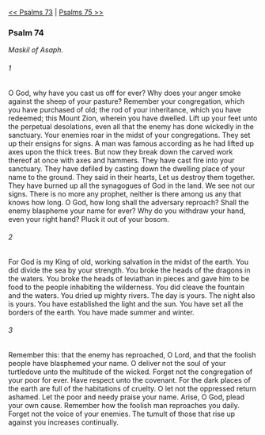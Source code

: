 [<< Psalms 73](Psalms%2073)  |  [Psalms 75 >>](Psalms%2075)

### Psalm 74

*Maskil of Asaph.*

###### 1
O God, why have you cast us off for ever? Why does your anger smoke against the sheep of your pasture? Remember your congregation, which you have purchased of old; the rod of your inheritance, which you have redeemed; this Mount Zion, wherein you have dwelled. Lift up your feet unto the perpetual desolations, even all that the enemy has done wickedly in the sanctuary. Your enemies roar in the midst of your congregations. They set up their ensigns for signs. A man was famous according as he had lifted up axes upon the thick trees. But now they break down the carved work thereof at once with axes and hammers. They have cast fire into your sanctuary. They have defiled by casting down the dwelling place of your name to the ground. They said in their hearts, Let us destroy them together. They have burned up all the synagogues of God in the land. We see not our signs. There is no more any prophet, neither is there among us any that knows how long. O God, how long shall the adversary reproach? Shall the enemy blaspheme your name for ever? Why do you withdraw your hand, even your right hand? Pluck it out of your bosom.

###### 2
For God is my King of old, working salvation in the midst of the earth. You did divide the sea by your strength. You broke the heads of the dragons in the waters. You broke the heads of leviathan in pieces and gave him to be food to the people inhabiting the wilderness. You did cleave the fountain and the waters. You dried up mighty rivers. The day is yours. The night also is yours. You have established the light and the sun. You have set all the borders of the earth. You have made summer and winter.

###### 3
Remember this: that the enemy has reproached, O Lord, and that the foolish people have blasphemed your name. O deliver not the soul of your turtledove unto the multitude of the wicked. Forget not the congregation of your poor for ever. Have respect unto the covenant. For the dark places of the earth are full of the habitations of cruelty. O let not the oppressed return ashamed. Let the poor and needy praise your name. Arise, O God, plead your own cause. Remember how the foolish man reproaches you daily. Forget not the voice of your enemies. The tumult of those that rise up against you increases continually.
